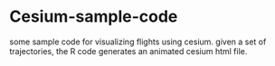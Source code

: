 # Cesium-sample-code
some sample code for visualizing flights using cesium. given a set of trajectories, the R code generates an animated cesium html file.

